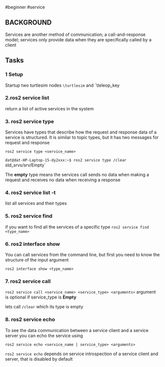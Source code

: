 #beginner #service

## BACKGROUND
Services are another method of communication; a call-and-response model; services only provide data when they are specifically called by a client

## Tasks
### 1 Setup
Startup two turtlesim nodes `\turtlesim` and `\teleop_key

### 2.ros2 service list
return a list of active services in the system

### 3. ros2 service type
Services have types that describe how the request and response data of a service is structured. It is similar to topic types, but it has two messages for request and response

`ros2 service type <service_name>`

`dat@dat-HP-Laptop-15-dy2xxx:~$ ros2 service type /clear
`std_srvs/srv/Empty`

The **empty** type means the services call sends no data when making a request and receives no data when receiving a response

### 4. ros2 service list -t
list all services and their types

### 5. ros2 service find
if you want to find all the services of a specific type
`ros2 service find <type_name>`

### 6. ros2 interface show
You can call services from the command line, but first you need to know the structure of the input argument

`ros2 interface show <type_name>`

### 7. ros2 service call
`ros2 service call <service_name> <service_type> <arguments>`
argument is optional if service_type is **Empty**

lets call `/clear` which its type is empty

### 8. ros2 service echo
To see the data communication between a service client and a service server you can echo the service using

`ros2 service echo <service_name | service_type> <arguments>`

`ros2 service echo` depends on service introspection of a service client and server, that is disabled by default



